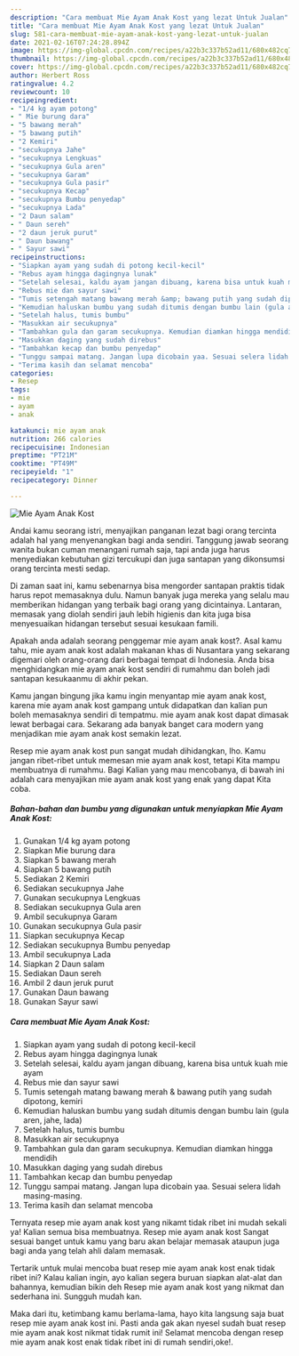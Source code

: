 ```yaml
---
description: "Cara membuat Mie Ayam Anak Kost yang lezat Untuk Jualan"
title: "Cara membuat Mie Ayam Anak Kost yang lezat Untuk Jualan"
slug: 581-cara-membuat-mie-ayam-anak-kost-yang-lezat-untuk-jualan
date: 2021-02-16T07:24:28.894Z
image: https://img-global.cpcdn.com/recipes/a22b3c337b52ad11/680x482cq70/mie-ayam-anak-kost-foto-resep-utama.jpg
thumbnail: https://img-global.cpcdn.com/recipes/a22b3c337b52ad11/680x482cq70/mie-ayam-anak-kost-foto-resep-utama.jpg
cover: https://img-global.cpcdn.com/recipes/a22b3c337b52ad11/680x482cq70/mie-ayam-anak-kost-foto-resep-utama.jpg
author: Herbert Ross
ratingvalue: 4.2
reviewcount: 10
recipeingredient:
- "1/4 kg ayam potong"
- " Mie burung dara"
- "5 bawang merah"
- "5 bawang putih"
- "2 Kemiri"
- "secukupnya Jahe"
- "secukupnya Lengkuas"
- "secukupnya Gula aren"
- "secukupnya Garam"
- "secukupnya Gula pasir"
- "secukupnya Kecap"
- "secukupnya Bumbu penyedap"
- "secukupnya Lada"
- "2 Daun salam"
- " Daun sereh"
- "2 daun jeruk purut"
- " Daun bawang"
- " Sayur sawi"
recipeinstructions:
- "Siapkan ayam yang sudah di potong kecil-kecil"
- "Rebus ayam hingga dagingnya lunak"
- "Setelah selesai, kaldu ayam jangan dibuang, karena bisa untuk kuah mie ayam"
- "Rebus mie dan sayur sawi"
- "Tumis setengah matang bawang merah &amp; bawang putih yang sudah dipotong, kemiri"
- "Kemudian haluskan bumbu yang sudah ditumis dengan bumbu lain (gula aren, jahe, lada)"
- "Setelah halus, tumis bumbu"
- "Masukkan air secukupnya"
- "Tambahkan gula dan garam secukupnya. Kemudian diamkan hingga mendidih"
- "Masukkan daging yang sudah direbus"
- "Tambahkan kecap dan bumbu penyedap"
- "Tunggu sampai matang. Jangan lupa dicobain yaa. Sesuai selera lidah masing-masing."
- "Terima kasih dan selamat mencoba"
categories:
- Resep
tags:
- mie
- ayam
- anak

katakunci: mie ayam anak 
nutrition: 266 calories
recipecuisine: Indonesian
preptime: "PT21M"
cooktime: "PT49M"
recipeyield: "1"
recipecategory: Dinner

---
```



![Mie Ayam Anak Kost](https://img-global.cpcdn.com/recipes/a22b3c337b52ad11/680x482cq70/mie-ayam-anak-kost-foto-resep-utama.jpg)

Andai kamu seorang istri, menyajikan panganan lezat bagi orang tercinta adalah hal yang menyenangkan bagi anda sendiri. Tanggung jawab seorang  wanita bukan cuman menangani rumah saja, tapi anda juga harus menyediakan kebutuhan gizi tercukupi dan juga santapan yang dikonsumsi orang tercinta mesti sedap.

Di zaman  saat ini, kamu sebenarnya bisa mengorder santapan praktis tidak harus repot memasaknya dulu. Namun banyak juga mereka yang selalu mau memberikan hidangan yang terbaik bagi orang yang dicintainya. Lantaran, memasak yang diolah sendiri jauh lebih higienis dan kita juga bisa menyesuaikan hidangan tersebut sesuai kesukaan famili. 



Apakah anda adalah seorang penggemar mie ayam anak kost?. Asal kamu tahu, mie ayam anak kost adalah makanan khas di Nusantara yang sekarang digemari oleh orang-orang dari berbagai tempat di Indonesia. Anda bisa menghidangkan mie ayam anak kost sendiri di rumahmu dan boleh jadi santapan kesukaanmu di akhir pekan.

Kamu jangan bingung jika kamu ingin menyantap mie ayam anak kost, karena mie ayam anak kost gampang untuk didapatkan dan kalian pun boleh memasaknya sendiri di tempatmu. mie ayam anak kost dapat dimasak lewat berbagai cara. Sekarang ada banyak banget cara modern yang menjadikan mie ayam anak kost semakin lezat.

Resep mie ayam anak kost pun sangat mudah dihidangkan, lho. Kamu jangan ribet-ribet untuk memesan mie ayam anak kost, tetapi Kita mampu membuatnya di rumahmu. Bagi Kalian yang mau mencobanya, di bawah ini adalah cara menyajikan mie ayam anak kost yang enak yang dapat Kita coba.

<!--inarticleads1-->

##### Bahan-bahan dan bumbu yang digunakan untuk menyiapkan Mie Ayam Anak Kost:

1. Gunakan 1/4 kg ayam potong
1. Siapkan  Mie burung dara
1. Siapkan 5 bawang merah
1. Siapkan 5 bawang putih
1. Sediakan 2 Kemiri
1. Sediakan secukupnya Jahe
1. Gunakan secukupnya Lengkuas
1. Sediakan secukupnya Gula aren
1. Ambil secukupnya Garam
1. Gunakan secukupnya Gula pasir
1. Siapkan secukupnya Kecap
1. Sediakan secukupnya Bumbu penyedap
1. Ambil secukupnya Lada
1. Siapkan 2 Daun salam
1. Sediakan  Daun sereh
1. Ambil 2 daun jeruk purut
1. Gunakan  Daun bawang
1. Gunakan  Sayur sawi




<!--inarticleads2-->

##### Cara membuat Mie Ayam Anak Kost:

1. Siapkan ayam yang sudah di potong kecil-kecil
1. Rebus ayam hingga dagingnya lunak
1. Setelah selesai, kaldu ayam jangan dibuang, karena bisa untuk kuah mie ayam
1. Rebus mie dan sayur sawi
1. Tumis setengah matang bawang merah &amp; bawang putih yang sudah dipotong, kemiri
1. Kemudian haluskan bumbu yang sudah ditumis dengan bumbu lain (gula aren, jahe, lada)
1. Setelah halus, tumis bumbu
1. Masukkan air secukupnya
1. Tambahkan gula dan garam secukupnya. Kemudian diamkan hingga mendidih
1. Masukkan daging yang sudah direbus
1. Tambahkan kecap dan bumbu penyedap
1. Tunggu sampai matang. Jangan lupa dicobain yaa. Sesuai selera lidah masing-masing.
1. Terima kasih dan selamat mencoba




Ternyata resep mie ayam anak kost yang nikamt tidak ribet ini mudah sekali ya! Kalian semua bisa membuatnya. Resep mie ayam anak kost Sangat sesuai banget untuk kamu yang baru akan belajar memasak ataupun juga bagi anda yang telah ahli dalam memasak.

Tertarik untuk mulai mencoba buat resep mie ayam anak kost enak tidak ribet ini? Kalau kalian ingin, ayo kalian segera buruan siapkan alat-alat dan bahannya, kemudian bikin deh Resep mie ayam anak kost yang nikmat dan sederhana ini. Sungguh mudah kan. 

Maka dari itu, ketimbang kamu berlama-lama, hayo kita langsung saja buat resep mie ayam anak kost ini. Pasti anda gak akan nyesel sudah buat resep mie ayam anak kost nikmat tidak rumit ini! Selamat mencoba dengan resep mie ayam anak kost enak tidak ribet ini di rumah sendiri,oke!.

